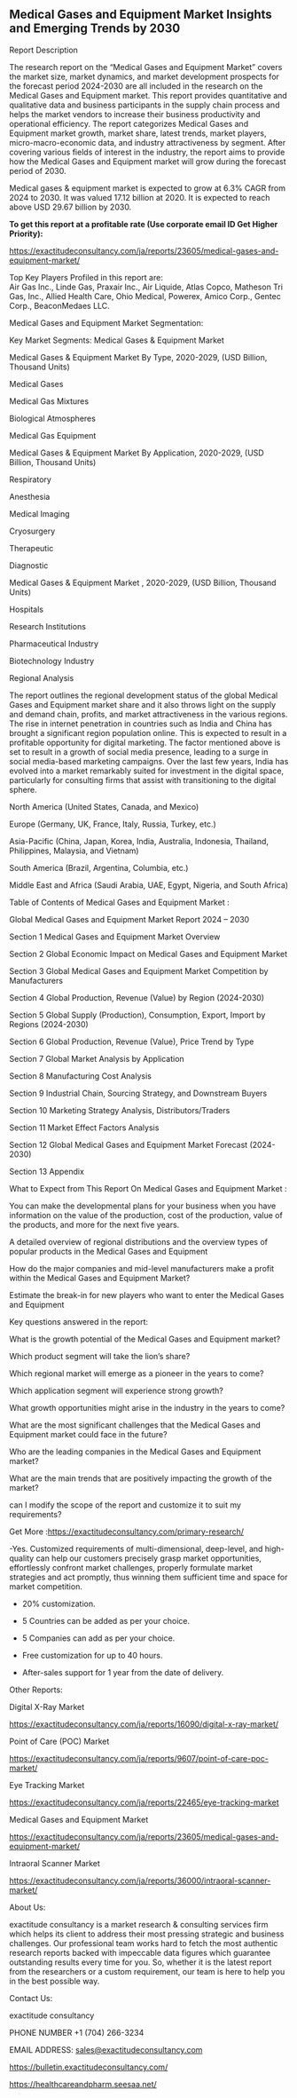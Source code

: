 ## Medical Gases and Equipment Market Insights and Emerging Trends by 2030

Report Description

The research report on the “Medical Gases and Equipment Market” covers the market size, market dynamics, and market development prospects for the forecast period 2024-2030 are all included in the research on the Medical Gases and Equipment market. This report provides quantitative and qualitative data and business participants in the supply chain process and helps the market vendors to increase their business productivity and operational efficiency. The report categorizes Medical Gases and Equipment market growth, market share, latest trends, market players, micro-macro-economic data, and industry attractiveness by segment. After covering various fields of interest in the industry, the report aims to provide how the Medical Gases and Equipment market will grow during the forecast period of 2030.

Medical gases & equipment market is expected to grow at 6.3% CAGR from 2024 to 2030. It was valued 17.12 billion at 2020. It is expected to reach above USD 29.67 billion by 2030.

**To get this report at a profitable rate (Use corporate email ID Get Higher Priority):**

https://exactitudeconsultancy.com/ja/reports/23605/medical-gases-and-equipment-market/

Top Key Players Profiled in this report are:                                                                               
Air Gas Inc., Linde Gas, Praxair Inc., Air Liquide, Atlas Copco, Matheson Tri Gas, Inc., Allied Health Care, Ohio Medical, Powerex, Amico Corp., Gentec Corp., BeaconMedaes LLC.

Medical Gases and Equipment Market Segmentation:

Key Market Segments: Medical Gases & Equipment Market

Medical Gases & Equipment Market By Type, 2020-2029, (USD Billion, Thousand Units)

Medical Gases

Medical Gas Mixtures

Biological Atmospheres

Medical Gas Equipment

Medical Gases & Equipment Market By Application, 2020-2029, (USD Billion, Thousand Units)

Respiratory

Anesthesia

Medical Imaging

Cryosurgery

Therapeutic

Diagnostic

Medical Gases & Equipment Market       , 2020-2029, (USD Billion, Thousand Units)

Hospitals

Research Institutions

Pharmaceutical Industry

Biotechnology Industry

Regional Analysis

The report outlines the regional development status of the global Medical Gases and Equipment market share and it also throws light on the supply and demand chain, profits, and market attractiveness in the various regions. The rise in internet penetration in countries such as India and China has brought a significant region population online. This is expected to result in a profitable opportunity for digital marketing. The factor mentioned above is set to result in a growth of social media presence, leading to a surge in social media-based marketing campaigns. Over the last few years, India has evolved into a market remarkably suited for investment in the digital space, particularly for consulting firms that assist with transitioning to the digital sphere.

North America (United States, Canada, and Mexico)

Europe (Germany, UK, France, Italy, Russia, Turkey, etc.)

Asia-Pacific (China, Japan, Korea, India, Australia, Indonesia, Thailand, Philippines, Malaysia, and Vietnam)

South America (Brazil, Argentina, Columbia, etc.)

Middle East and Africa (Saudi Arabia, UAE, Egypt, Nigeria, and South Africa)

Table of Contents of Medical Gases and Equipment Market :

Global Medical Gases and Equipment Market Report 2024 – 2030

Section 1 Medical Gases and Equipment Market Overview

Section 2 Global Economic Impact on Medical Gases and Equipment Market

Section 3 Global Medical Gases and Equipment Market Competition by Manufacturers

Section 4 Global Production, Revenue (Value) by Region (2024-2030)

Section 5 Global Supply (Production), Consumption, Export, Import by Regions (2024-2030)

Section 6 Global Production, Revenue (Value), Price Trend by Type

Section 7 Global Market Analysis by Application

Section 8 Manufacturing Cost Analysis

Section 9 Industrial Chain, Sourcing Strategy, and Downstream Buyers

Section 10 Marketing Strategy Analysis, Distributors/Traders

Section 11 Market Effect Factors Analysis

Section 12 Global Medical Gases and Equipment Market Forecast (2024-2030)

Section 13 Appendix

What to Expect from This Report On Medical Gases and Equipment Market :

You can make the developmental plans for your business when you have information on the value of the production, cost of the production, value of the products, and more for the next five years.

A detailed overview of regional distributions and the overview types of popular products in the Medical Gases and Equipment

How do the major companies and mid-level manufacturers make a profit within the Medical Gases and Equipment Market?

Estimate the break-in for new players who want to enter the Medical Gases and Equipment

Key questions answered in the report:

What is the growth potential of the Medical Gases and Equipment market?

Which product segment will take the lion’s share?

Which regional market will emerge as a pioneer in the years to come?

Which application segment will experience strong growth?

What growth opportunities might arise in the industry in the years to come?

What are the most significant challenges that the Medical Gases and Equipment market could face in the future?

Who are the leading companies in the Medical Gases and Equipment market?

What are the main trends that are positively impacting the growth of the market?

can I modify the scope of the report and customize it to suit my requirements?

Get More :https://exactitudeconsultancy.com/primary-research/

-Yes. Customized requirements of multi-dimensional, deep-level, and high-quality can help our customers precisely grasp market opportunities, effortlessly confront market challenges, properly formulate market strategies and act promptly, thus winning them sufficient time and space for market competition.

- 20% customization.

- 5 Countries can be added as per your choice.

- 5 Companies can add as per your choice.

- Free customization for up to 40 hours.

- After-sales support for 1 year from the date of delivery.

Other Reports:

Digital X-Ray  Market

https://exactitudeconsultancy.com/ja/reports/16090/digital-x-ray-market/

Point of Care (POC)  Market

https://exactitudeconsultancy.com/ja/reports/9607/point-of-care-poc-market/

Eye Tracking  Market

https://exactitudeconsultancy.com/ja/reports/22465/eye-tracking-market

Medical Gases and Equipment  Market

https://exactitudeconsultancy.com/ja/reports/23605/medical-gases-and-equipment-market/

Intraoral Scanner  Market

https://exactitudeconsultancy.com/ja/reports/36000/intraoral-scanner-market/

About Us:

exactitude consultancy is a market research & consulting services firm which helps its client to address their most pressing strategic and business challenges. Our professional team works hard to fetch the most authentic research reports backed with impeccable data figures which guarantee outstanding results every time for you. So, whether it is the latest report from the researchers or a custom requirement, our team is here to help you in the best possible way.

Contact Us:

exactitude consultancy

PHONE NUMBER +1 (704) 266-3234

EMAIL ADDRESS: sales@exactitudeconsultancy.com

https://bulletin.exactitudeconsultancy.com/

https://healthcareandpharm.seesaa.net/
